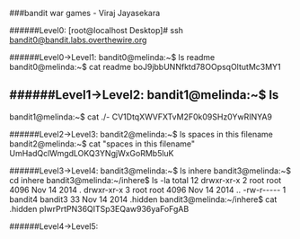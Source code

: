 ###bandit war games - Viraj Jayasekara

######Level0:
[root@localhost Desktop]# ssh bandit0@bandit.labs.overthewire.org

######Level0->Level1:
bandit0@melinda:~$ ls
readme
bandit0@melinda:~$ cat readme
boJ9jbbUNNfktd78OOpsqOltutMc3MY1

######Level1->Level2:
bandit1@melinda:~$ ls
-
bandit1@melinda:~$ cat ./-
CV1DtqXWVFXTvM2F0k09SHz0YwRINYA9

######Level2->Level3:
bandit2@melinda:~$ ls
spaces in this filename
bandit2@melinda:~$ cat "spaces in this filename"
UmHadQclWmgdLOKQ3YNgjWxGoRMb5luK

######Level3->Level4:
bandit3@melinda:~$ ls
inhere
bandit3@melinda:~$ cd inhere
bandit3@melinda:~/inhere$ ls -la
total 12
drwxr-xr-x 2 root    root    4096 Nov 14  2014 .
drwxr-xr-x 3 root    root    4096 Nov 14  2014 ..
-rw-r----- 1 bandit4 bandit3   33 Nov 14  2014 .hidden
bandit3@melinda:~/inhere$ cat .hidden
pIwrPrtPN36QITSp3EQaw936yaFoFgAB

######Level4->Level5:


